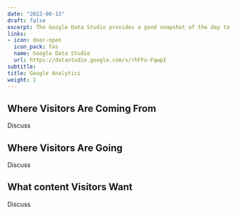 ```yaml
---
date: "2022-08-13"
draft: false
excerpt: The Google Data Studio provides a good snapshot of the day to day statistics and overview of the website performance. 
links:
- icon: door-open
  icon_pack: fas
  name: Google Data Studio
  url: https://datastudio.google.com/s/rhFFu-FqwpI
subtitle: 
title: Google Analytics
weight: 1
---
```


## Where Visitors Are Coming From

Discuss

## Where Visitors Are Going

Discuss

## What content Visitors Want

Discuss
